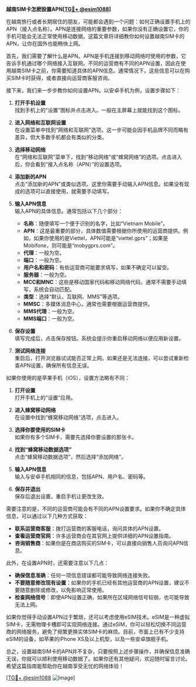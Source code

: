 **越南SIM卡怎麽設置APN[[TG💪+ @esim1088](https://t.me/s/esim1088)]**

在越南旅行或者长期居住的朋友，可能都会遇到一个问题：如何正确设置手机上的APN（接入点名称）。APN是连接网络的重要参数，如果你没有正确设置它，你的手机可能会无法正常使用移动数据。这篇文章将详细教你如何设置越南SIM卡的APN，让你在国外也能畅快上网。

首先，我们需要了解什么是APN。APN是手机连接到移动网络时使用的参数，它告诉手机通过哪个网络接入互联网。不同的运营商有不同的APN设置，因此在使用越南SIM卡之前，你需要知道具体的APN信息。通常情况下，这些信息可以在购买SIM卡时获得，或者直接向运营商客服咨询。

接下来，我们来一步步教你如何设置APN。以安卓手机为例，设置步骤如下：

1. **打开手机设置**  
   找到手机上的“设置”图标并点击进入。一般在主屏幕上就能找到这个图标。

2. **进入网络和互联网设置**  
   在设置菜单中找到“网络和互联网”选项。这一步可能会因手机品牌不同而略有差异，但大多数手机都会有类似的分类。

3. **选择移动网络**  
   在“网络和互联网”菜单下，找到“移动网络”或“蜂窝网络”的选项。点击进入后，你会看到“接入点名称（APN）”的设置选项。

4. **添加新的APN**  
   点击“添加新的APN”或类似选项。这里你需要手动输入APN信息。如果没有现成的选项可以直接使用，就需要手动填写。

5. **输入APN信息**  
   输入APN的具体信息。通常包括以下几个部分：
   - **名称**：随便填写一个便于识别的名字，比如“Vietnam Mobile”。
   - **APN**：这是最重要的部分，具体数值需要根据你所使用的运营商提供。例如，如果你使用的是Viettel，APN可能是“viettel.gprs”；如果是Mobifone，则可能是“mobygprs.com”。
   - **代理**：一般为空。
   - **端口**：一般为空。
   - **用户名和密码**：有些运营商可能要求填写，如果不确定可以留空。
   - **服务器**：一般为空。
   - **MCC和MNC**：这些是移动国家代码和移动网络代码，通常不需要手动填写，系统会自动匹配。
   - **类型**：选择“默认、互联网、MMS”等选项。
   - **MMSC**：多媒体消息中心，通常也需要根据运营商提供。
   - **MMS代理**：一般为空。
   - **MMS端口**：一般为空。

6. **保存设置**  
   填写完成后，点击保存按钮。系统会提示你重启移动网络以便应用新设置。

7. **测试网络连接**  
   重启后，打开浏览器试试能否正常上网。如果还是无法连接，可以尝试重新检查APN设置，确保所有信息无误。

如果你使用的是苹果手机（iOS），设置方法略有不同：

1. **打开设置**  
   打开手机上的“设置”应用。

2. **进入蜂窝移动网络**  
   在设置中找到“蜂窝移动网络”选项，点击进入。

3. **选择你要使用的SIM卡**  
   如果你有多个SIM卡，需要先选择你要设置的那张卡。

4. **找到“蜂窝移动数据选项”**  
   点击“蜂窝移动数据选项”，然后选择“添加网络”。

5. **输入APN信息**  
   输入与安卓手机相同的信息，包括APN、用户名、密码等。

6. **保存并退出**  
   保存后退出设置，重启手机让更改生效。

需要注意的是，不同的运营商可能会有不同的APN设置要求。如果你不确定具体信息，可以通过以下几种方式获取：

- **联系运营商客服**：拨打运营商的客服电话，询问具体的APN设置。
- **查看运营商官网**：许多运营商会在其官网上提供详细的APN设置指南。
- **咨询销售商**：如果你是在商店购买的SIM卡，可以直接向销售人员询问APN信息。

此外，在设置APN时，还需要注意以下几点：

- **确保信息准确**：任何一项信息错误都可能导致网络连接失败。
- **不要随意修改现有设置**：如果你的手机已经有其他运营商的APN设置，建议不要随意删除或修改，以免影响正常使用。
- **检查网络信号**：即使APN设置正确，如果所在区域网络信号较弱，也可能导致无法上网。

如果你觉得手动设置APN过于繁琐，还可以考虑使用eSIM技术。eSIM是一种虚拟SIM卡，无需物理卡槽即可实现网络连接。通过eSIM，你可以轻松切换不同运营商的网络服务，避免了频繁更换实体SIM卡的麻烦。目前，市面上已有不少支持eSIM的设备，如苹果的iPhone XS及以上机型，以及一些安卓旗舰手机。

总之，设置越南SIM卡的APN并不复杂，只要按照上述步骤操作，并确保信息准确无误，你就可以顺利使用移动数据了。如果你还有其他疑问，欢迎随时留言讨论。希望这篇指南能帮助你在越南享受无忧的网络体验！

[[TG💪+ @esim1088](https://t.me/s/esim1088) ![Image](https://i.postimg.cc/4NQfJmqS/Snipaste-2025-05-13-00-14-12.png)]